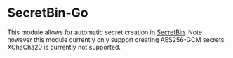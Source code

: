 # SecretBin-Go
This module allows for automatic secret creation in [SecretBin](https://github.com/Nihility-io/SecretBin). Note however this module currently only support creating AES256-GCM secrets. XChaCha20 is currently not supported.
